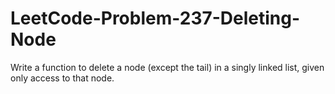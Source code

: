 # LeetCode-Problem-237-Deleting-Node
Write a function to delete a node (except the tail) in a singly linked list, given only access to that node.
